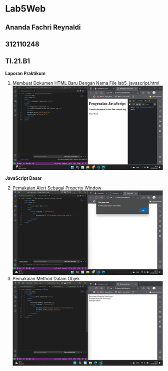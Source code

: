 # Lab5Web
## Ananda Fachri Reynaldi
## 312110248
## TI.21.B1

<b>Laporan Praktikum</b>

1. Membuat Dokumen HTML Baru Dengan Nama File lab5_javascript.html
![Step1](SS/SS1.png)

<b>JavaScript Dasar</b>

2. Pemakaian Alert Sebagai Property Window
![Step2](SS/SS2.png)
3. Pemakaian Method Dalam Objek
![Step3](SS/SS3.png)